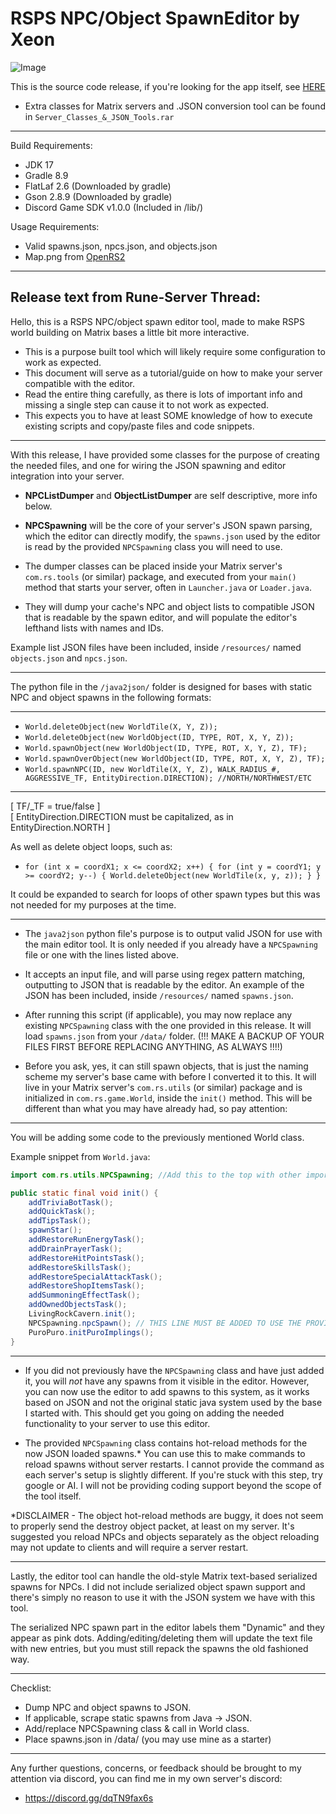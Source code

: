 # RSPS NPC/Object SpawnEditor by Xeon
![Image](https://hellstxr.b-cdn.net/jiOfORRBmq.png)

This is the source code release, if you're looking for the app itself, see [HERE](https://rune-server.org/threads/spawn-editor-for-matrix-bases.707876/#post-5820353)
- Extra classes for Matrix servers and .JSON conversion tool can be found in `Server_Classes_&_JSON_Tools.rar`
--------------------------------------------------------------------------------------------------------------------------------------
Build Requirements:
- JDK 17
- Gradle 8.9
- FlatLaf 2.6 (Downloaded by gradle)
- Gson 2.8.9 (Downloaded by gradle)
- Discord Game SDK v1.0.0 (Included in /lib/)

Usage Requirements:
- Valid spawns.json, npcs.json, and objects.json
- Map.png from [OpenRS2](https://archive.openrs2.org/caches)
--------------------------------------------------------------------------------------------------------------------------------------
Release text from Rune-Server Thread:
--------------------------------------------------------------------------------------------------------------------------------------
Hello, this is a RSPS NPC/object spawn editor tool, made to make RSPS world building on Matrix bases a little bit more interactive.

- This is a purpose built tool which will likely require some configuration to work as expected.
- This document will serve as a tutorial/guide on how to make your server compatible with the editor.
- Read the entire thing carefully, as there is lots of important info and missing a single step can cause it to not work as expected.
- This expects you to have at least SOME knowledge of how to execute existing scripts and copy/paste files and code snippets.

--------------------------------------------------------------------------------------------------------------------------------------

With this release, I have provided some classes for the purpose of creating the needed files,
and one for wiring the JSON spawning and editor integration into your server.

- **NPCListDumper** and **ObjectListDumper** are self descriptive, more info below.

- **NPCSpawning** will be the core of your server's JSON spawn parsing, which the editor can directly modify,
  the `spawns.json` used by the editor is read by the provided `NPCSpawning` class you will need to use.

- The dumper classes can be placed inside your Matrix server's `com.rs.tools` (or similar) package, and executed from
  your `main()` method that starts your server, often in `Launcher.java` or `Loader.java`.

- They will dump your cache's NPC and object lists to compatible JSON that is readable by the spawn editor, and will populate the
  editor's lefthand lists with names and IDs.

Example list JSON files have been included, inside `/resources/` named `objects.json` and `npcs.json`.

--------------------------------------------------------------------------------------------------------------------------------------

The python file in the `/java2json/` folder is designed for bases with static NPC and object spawns in the following formats:

--------------------------------------------------------------------------------------------------------------------------------------

- `World.deleteObject(new WorldTile(X, Y, Z));`
- `World.deleteObject(new WorldObject(ID, TYPE, ROT, X, Y, Z));`
- `World.spawnObject(new WorldObject(ID, TYPE, ROT, X, Y, Z), TF);`
- `World.spawnOverObject(new WorldObject(ID, TYPE, ROT, X, Y, Z), TF);`
- `World.spawnNPC(ID, new WorldTile(X, Y, Z), WALK_RADIUS_#, AGGRESSIVE_TF, EntityDirection.DIRECTION); //NORTH/NORTHWEST/ETC`

-----------------------
[ TF/_TF = true/false ]  
[ EntityDirection.DIRECTION must be capitalized, as in EntityDirection.NORTH ]

As well as delete object loops, such as:

- `for (int x = coordX1; x <= coordX2; x++) { for (int y = coordY1; y >= coordY2; y--) { World.deleteObject(new WorldTile(x, y, z)); } }`

It could be expanded to search for loops of other spawn types but this was not needed for my purposes at the time.

---------------------------------------------------------------------------------------------------------------------------------------

- The `java2json` python file's purpose is to output valid JSON for use with the main editor tool.
  It is only needed if you already have a `NPCSpawning` file or one with the lines listed above.

- It accepts an input file, and will parse using regex pattern matching, outputting to JSON that is readable by the editor.
  An example of the JSON has been included, inside `/resources/` named `spawns.json`.

- After running this script (if applicable),
  you may now replace any existing `NPCSpawning` class with the one provided in this release. It will load `spawns.json` from your `/data/` folder.
  (!!! MAKE A BACKUP OF YOUR FILES FIRST BEFORE REPLACING ANYTHING, AS ALWAYS !!!!)

- Before you ask, yes, it can still spawn objects, that is just the naming scheme my server's base came with before I converted it to this.
  It will live in your Matrix server's `com.rs.utils` (or similar) package and is initialized in `com.rs.game.World`, inside the `init()` method.
  This will be different than what you may have already had, so pay attention:

---------------------------------------------------------------------------------------------------------------------------------------

You will be adding some code to the previously mentioned World class. 

Example snippet from `World.java`:

```java
import com.rs.utils.NPCSpawning; //Add this to the top with other imports if not already present

public static final void init() {
    addTriviaBotTask();
    addQuickTask();
    addTipsTask();
    spawnStar();
    addRestoreRunEnergyTask();
    addDrainPrayerTask();
    addRestoreHitPointsTask();
    addRestoreSkillsTask();
    addRestoreSpecialAttackTask();
    addRestoreShopItemsTask();
    addSummoningEffectTask();
    addOwnedObjectsTask();
    LivingRockCavern.init();
    NPCSpawning.npcSpawn(); // THIS LINE MUST BE ADDED TO USE THE PROVIDED CLASS!!
    PuroPuro.initPuroImplings();
}
```

---------------------------------------------------------------------------------------------------------------------------------------

- If you did not previously have the `NPCSpawning` class and have just added it, you will *not* have any spawns from it visible in the
  editor. However, you can now use the editor to add spawns to this system, as it works based on JSON and not the original static java
  system used by the base I started with. This should get you going on adding the needed functionality to your server to use this editor.

- The provided `NPCSpawning` class contains hot-reload methods for the now JSON loaded spawns.* You can use this to make commands to reload
  spawns without server restarts. I cannot provide the command as each server's setup is slightly different. If you're stuck with
  this step, try google or AI. I will not be providing coding support beyond the scope of the tool itself.

*DISCLAIMER - The object hot-reload methods are buggy, it does not seem to properly send the destroy object packet, at least on my server.
It's suggested you reload NPCs and objects separately as the object reloading may not update to clients and will require a server restart.

---------------------------------------------------------------------------------------------------------------------------------------

Lastly, the editor tool can handle the old-style Matrix text-based serialized spawns for NPCs. I did not include serialized object spawn
support and there's simply no reason to use it with the JSON system we have with this tool. 

The serialized NPC spawn part in the editor labels them "Dynamic" and they appear as pink dots. Adding/editing/deleting them will update
the text file with new entries, but you must still repack the spawns the old fashioned way.

---------------------------------------------------------------------------------------------------------------------------------------

Checklist:
- Dump NPC and object spawns to JSON.
- If applicable, scrape static spawns from Java -> JSON.
- Add/replace NPCSpawning class & call in World class.
- Place spawns.json in /data/ (you may use mine as a starter)

---------------------------------------------------------------------------------------------------------------------------------------

Any further questions, concerns, or feedback should be brought to my attention via discord, you can find me in my own server's discord:
- https://discord.gg/dqTN9fax6s


